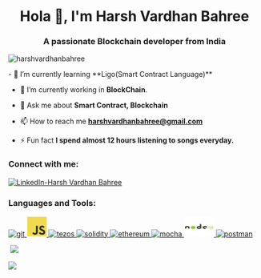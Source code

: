 <h1 align="center">Hola 👋, I'm Harsh Vardhan Bahree</h1>
<h3 align="center">A passionate Blockchain developer from India</h3>
<a>
<p align="left"> <img src="https://komarev.com/ghpvc/?username=harshvardhanbahree&label=Profile%20views&color=0e75b6&style=flat" alt="harshvardhanbahree" /> </p>
</a>
- 🌱 I’m currently learning **Ligo(Smart Contract Language)**

- 🌱 I’m currently working in **BlockChain**.

- 💬 Ask me about **Smart Contract, Blockchain**

- 📫 How to reach me **harshvardhanbahree@gmail.com**

- ⚡ Fun fact **I spend almost 12 hours listening to songs everyday.**

<h3 align="left">Connect with me:</h3>
<p align="left">
<a href="https://linkedin.com/in/harshvardhan129a8192" target="blank"><img align="center" src="https://cdn2.iconfinder.com/data/icons/aquaticus/60%20X%2060/linkedin.png" alt="LinkedIn-Harsh Vardhan Bahree" height="30" width="40" /></a>
</p>

<h3 align="left">Languages and Tools:</h3>
<p align="left" background-color=" white"> <a href="https://git-scm.com/" target="_blank"> <img src="https://www.vectorlogo.zone/logos/git-scm/git-scm-icon.svg" alt="git" width="40" height="40"/> </a> <a href="https://developer.mozilla.org/en-US/docs/Web/JavaScript" target="_blank"> <img src="https://raw.githubusercontent.com/devicons/devicon/master/icons/javascript/javascript-original.svg" alt="javascript" width="40" height="40"/> </a> <a href="https://tezos.com/" target="_blank"> <img src="https://tezos.com/img/tezos-logo.svg" alt="tezos" width="60" height="40"/> </a><a href="https://soliditylang.org/" target="_blank"> <img src="https://ludu-assets.s3.amazonaws.com/lesson-icons/26/OS6xpcvmIL6y0G3ZQW99" alt="solidity" width="40" height="40"/> </a></a> <a href="https://ethereum.org/en/" target="_blank"> <img src="https://ethereum.org/static/a110735dade3f354a46fc2446cd52476/1d713/eth-home-icon.png" alt="ethereum" width="40" height="40"/> </a><a href="https://mochajs.org" target="_blank"> <img src="https://www.vectorlogo.zone/logos/mochajs/mochajs-icon.svg" alt="mocha" width="40" height="40"/> </a> <a href="https://nodejs.org" target="_blank"> <img src="https://raw.githubusercontent.com/devicons/devicon/master/icons/nodejs/nodejs-original-wordmark.svg" alt="nodejs" width="60" height="40"/> </a> <a href="https://postman.com" target="_blank"> <img src="https://www.vectorlogo.zone/logos/getpostman/getpostman-icon.svg" alt="postman" width="40" height="40"/> </a> </p>



<p>&nbsp;<img src= "https://github-readme-stats.vercel.app/api?username=harshvardhanbahree&show_icons=true&theme=chartreuse-dark&layout=compact" />

<img src = "https://github-readme-stats.vercel.app/api/top-langs/?username=harshvardhanbahree&show_icons=true&theme=chartreuse-dark&layout=compact" /></p>
